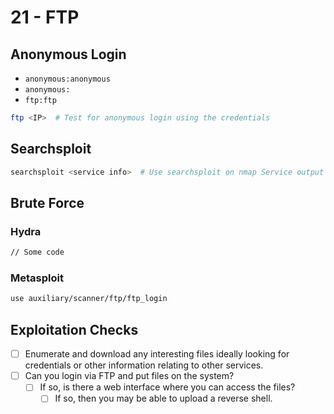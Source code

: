 # 21 - FTP

## Anonymous Login

* `anonymous:anonymous`
* `anonymous:`
* `ftp:ftp`

```bash
ftp <IP>  # Test for anonymous login using the credentials
```

## Searchsploit

```bash
searchsploit <service info>  # Use searchsploit on nmap Service output details
```

## Brute Force

### Hydra

```bash
// Some code
```

### Metasploit

```bash
use auxiliary/scanner/ftp/ftp_login
```

## Exploitation Checks

* [ ] Enumerate and download any interesting files ideally looking for credentials or other information relating to other services.
* [ ] Can you login via FTP and put files on the system?
  * [ ] If so, is there a web interface where you can access the files?
    * [ ] If so, then you may be able to upload a reverse shell.
